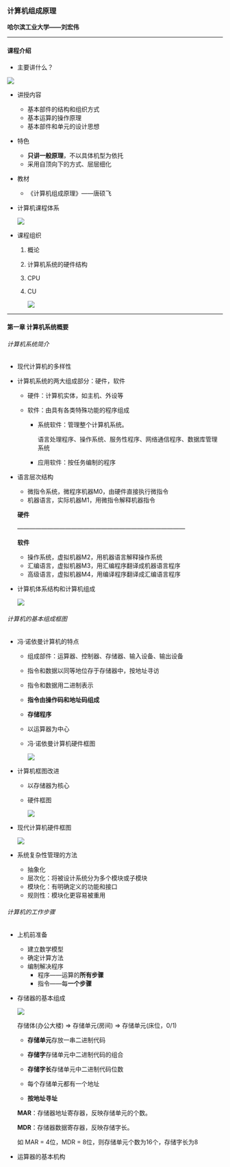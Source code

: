 ### 计算机组成原理

**哈尔滨工业大学——刘宏伟**

---

#### 课程介绍

+ 主要讲什么？

![](img/1.png)

+ 讲授内容

  + 基本部件的结构和组织方式
  + 基本运算的操作原理
  + 基本部件和单元的设计思想

+ 特色

  + **只讲一般原理**，不以具体机型为依托
  + 采用自顶向下的方式、层层细化

+ 教材

  + 《计算机组成原理》——唐硕飞

+ 计算机课程体系

  ![](img/3.png)

+ 课程组织

  1. 概论

  2. 计算机系统的硬件结构

  3. CPU

  4. CU

     ![](img/6.png)

---

#### 第一章 计算机系统概要

###### 计算机系统简介

+ 现代计算机的多样性

+ 计算机系统的两大组成部分：硬件，软件

  + 硬件：计算机实体，如主机、外设等

  + 软件：由具有各类特殊功能的程序组成

    + 系统软件：管理整个计算机系统。  

      语言处理程序、操作系统、服务性程序、网络通信程序、数据库管理系统

    + 应用软件：按任务编制的程序

+ 语言层次结构

  + 微指令系统，微程序机器M0，由硬件直接执行微指令
  + 机器语言，实际机器M1，用微指令解释机器指令

  **硬件**

  ————————————————————————————

  **软件**

  + 操作系统，虚拟机器M2，用机器语言解释操作系统
  + 汇编语言，虚拟机器M3，用汇编程序翻译成机器语言程序
  + 高级语言，虚拟机器M4，用编译程序翻译成汇编语言程序

+ 计算机体系结构和计算机组成

  ![](img/7.png)

###### 计算机的基本组成框图

+ 冯·诺依曼计算机的特点

  + 组成部件：运算器、控制器、存储器、输入设备、输出设备

  + 指令和数据以同等地位存于存储器中，按地址寻访

  + 指令和数据用二进制表示

  + **指令由操作码和地址码组成**

  + **存储程序**

  + 以运算器为中心

  + 冯·诺依曼计算机硬件框图

    ![](img/8.png)

+ 计算机框图改进

  + 以存储器为核心

  + 硬件框图

    ![](img/9.png)

+ 现代计算机硬件框图

  ![](img/10.png)

+ 系统复杂性管理的方法
  + 抽象化
  + 层次化：将被设计系统分为多个模块或子模块
  + 模块化：有明确定义的功能和接口
  + 规则性：模块化更容易被重用

###### 计算机的工作步骤

+ 上机前准备

  + 建立数学模型
  + 确定计算方法
  + 编制解决程序
    + 程序——运算的**所有步骤**
    + 指令——每**一个步骤**

+ 存储器的基本组成

  ![](img/11.png)

  存储体(办公大楼) &rArr; 存储单元(房间) &rArr; 存储单元(床位，0/1)

  + **存储单元**存放一串二进制代码

  + **存储字**存储单元中二进制代码的组合

  + **存储字长**存储单元中二进制代码位数

  + 每个存储单元都有一个地址

  + **按地址寻址**

  **MAR**：存储器地址寄存器，反映存储单元的个数。

  **MDR**：存储器数据寄存器，反映存储字长。

  如 MAR = 4位，MDR = 8位，则存储单元个数为16个，存储字长为8

+ 运算器的基本机构